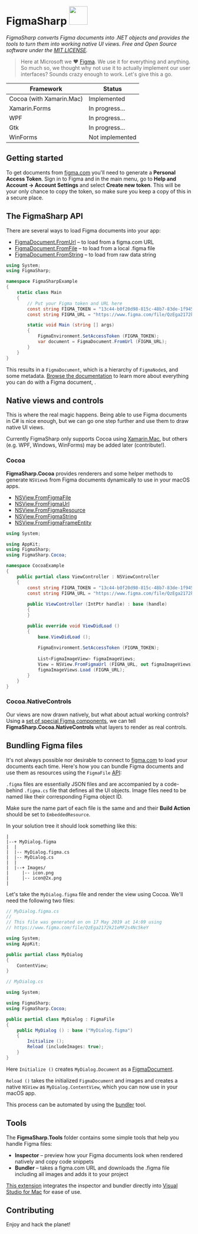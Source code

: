 # FigmaSharp   <img src="FigmaSharp/blob/master/icons/image-logo.png" data-canonical-src="FigmaSharp/blob/master/icons/image-logo.png" width="50" />

*FigmaSharp converts Figma documents into .NET objects and provides the tools to turn them into working native UI views. Free and Open Source software under the [MIT LICENSE]().*

> Here at Microsoft we ❤️ [Figma](https://www.figma.com/). We use it for everything and anything. So much so, we thought why not use it to actually implement our user interfaces? Sounds crazy enough to work. Let's give this a go.

| Framework                   | Status                    | 
| --------------------------- | ------------------------- |
| Cocoa (with Xamarin.Mac)    | Implemented               |
| Xamarin.Forms               | In progress…              |
| WPF                         | In progress…              |
| Gtk                         | In progress…              |
| WinForms                    | Not implemented           |

## Getting started

To get documents from [figma.com](https://www.figma.com/) you'll need to generate a **Personal Access Token**. Sign in to Figma and in the main menu, go to **Help and Account  →  Account Settings** and select **Create new token**. This will be your only chance to copy the token, so make sure you keep a copy of this in a secure place.


## The FigmaSharp API

There are several ways to load Figma documents into your app:

* [FigmaDocument.FromUrl](FigmaSharp/Helpers/FigmaApiHelper.cs#L95-L99) – to load from a figma.com  URL
* [FigmaDocument.FromFile](FigmaSharp/Helpers/FigmaApiHelper.cs#L101-L105) – to load from a local .figma file
* [FigmaDocument.FromString](FigmaSharp/blob/master/FigmaSharp/Helpers/FigmaApiHelper.cs#L107-L111) – to load from raw data string

```csharp
using System;
using FigmaSharp;

namespace FigmaSharpExample
{
    static class Main
    {
        // Put your Figma token and URL here
        const string FIGMA_TOKEN = "13c44-b0f20d98-815c-48b7-83de-1f94504b98bd";
        const string FIGMA_URL = "https://www.figma.com/file/QzEga2172k21eMF2s4Nc5keY";

        static void Main (string [] args)
        {
            FigmaEnvironment.SetAccessToken (FIGMA_TOKEN);
            var document = FigmaDocument.FromUrl (FIGMA_URL);
        }
    }
}
```

This results in a `FigmaDocument`, which is a hierarchy of `FigmaNode`s, and some metadata.
[Browse the documentation]() to learn more about everything you can do with a Figma document, .


## Native views and controls

This is where the real magic happens. Being able to use Figma documents in C# is nice enough, but we can go one step further and use them to draw native UI views.

Currently FigmaSharp only supports Cocoa using [Xamarin.Mac](), but others (e.g. WPF, Windows, WinForms) may be added later (contribute!).


### Cocoa

**FigmaSharp.Cocoa** provides renderers and some helper methods to generate `NSView`s from Figma documents dynamically to use in your macOS apps.

* [NSView.FromFigmaFile](FigmaSharp/blob/master/FigmaSharp.Cocoa/FigmaViewExtensions.cs#L44)
* [NSView.FromFigmaUrl](FigmaSharp/blob/master/FigmaSharp.Cocoa/FigmaViewExtensions.cs#L55)
* [NSView.FromFigmaResource](FigmaSharp/blob/master/FigmaSharp.Cocoa/FigmaViewExtensions.cs#L65)
* [NSView.FromFigmaString](FigmaSharp/blob/master/FigmaSharp.Cocoa/FigmaViewExtensions.cs#L80)
* [NSView.FromFigmaFrameEntity](FigmaSharp/blob/master/FigmaSharp.Cocoa/FigmaViewExtensions.cs#L94)


```csharp
using System;

using AppKit;
using FigmaSharp;
using FigmaSharp.Cocoa;

namespace CocoaExample
{
    public partial class ViewController : NSViewController
    {
        const string FIGMA_TOKEN = "13c44-b0f20d98-815c-48b7-83de-1f94504b98bd";
        const string FIGMA_URL = "https://www.figma.com/file/QzEga2172k21eMF2s4Nc5keY";
    
        public ViewController (IntPtr handle) : base (handle)
        {
        }

        public override void ViewDidLoad ()
        {
            base.ViewDidLoad ();
            
            FigmaEnvironment.SetAccessToken (FIGMA_TOKEN);
            
            List<FigmaImageView> figmaImageViews; 
            View = NSView.FromFigmaUrl (FIGMA_URL, out figmaImageViews);
            figmaImageViews.Load (FIGMA_URL);
        }
    }
}
```


### Cocoa.NativeControls

Our views are now drawn natively, but what about actual working controls?
Using a [set of special Figma components](https://www.figma.com/file/QzEgq2772k2eeMF2sVNc3kEY/macOS-Components?node-id=7%3A1788), we can tell **FigmaSharp.Cocoa.NativeControls** what layers to render as real controls.




## Bundling Figma files

It's not always possible nor desirable to connect to [figma.com]() to load your documents each time. Here's how you can bundle Figma documents and use them as resources using the `FigmaFile` [API]():

`.figma` files are essentially JSON files and are accompanied by a code-behind `.figma.cs` file that defines all the UI objects. Image files need to be named like their corresponding Figma object ID.

Make sure the name part of each file is the same and and their **Build Action** should be set to `EmbeddedResource`.

In your solution tree it should look something like this:

```
|
|--+ MyDialog.figma
|  |
|  |-- MyDialog.figma.cs
|  |-- MyDialog.cs
|  |
|  |--+ Images/
|     |-- icon.png
|     |-- icon@2x.png
|
```

Let's take the `MyDialog.figma` file and render the view using Cocoa. We'll need the following two files:


```csharp
// MyDialog.figma.cs
//
// This file was generated on on 17 May 2019 at 14:09 using
// https://www.figma.com/file/QzEga2172k21eMF2s4Nc5keY 

using System;
using AppKit;

public partial class MyDialog
{
    ContentView;
}
```

```csharp
// MyDialog.cs

using System;

using FigmaSharp;
using FigmaSharp.Cocoa;

public partial class MyDialog : FigmaFile
{
    public MyDialog () : base ("MyDialog.figma")
    {
        Initialize ();
        Reload (includeImages: true);
    }
}
```

Here `Initialize ()`  creates  `MyDialog.Document` as a [FigmaDocument]().

`Reload ()` takes the initialized `FigmaDocument` and images and creates a native `NSView` as `MyDialog.ContentView`, which you can now use in your macOS app.

This process can be automated by using the [bundler]() tool.


## Tools

The **FigmaSharp.Tools** folder contains some simple tools that help you handle Figma files:

- **Inspector** – preview how your Figma documents look when rendered natively and copy code snippets
- **Bundler** – takes a figma.com URL and downloads the .figma file including all images and adds it to your project

 [This extension](https://www.nuget.org/packages/FigmaSharp/) integrates the inspector and bundler directly into [Visual Studio for Mac](https://visualstudio.microsoft.com/vs/mac/) for ease of use.


## Contributing

Enjoy and hack the planet!
